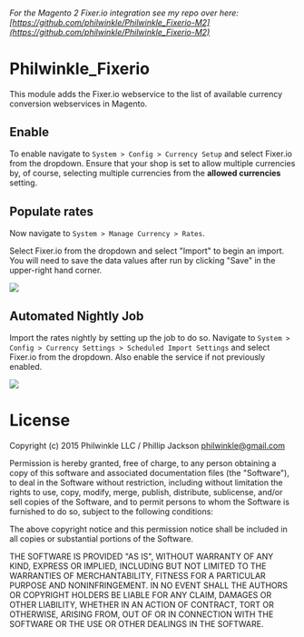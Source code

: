 ###### For the Magento 2 Fixer.io integration see my repo over here: [https://github.com/philwinkle/Philwinkle_Fixerio-M2](https://github.com/philwinkle/Philwinkle_Fixerio-M2)


Philwinkle_Fixerio
==

This module adds the Fixer.io webservice to the list of available currency conversion webservices in Magento. 



Enable
--

To enable navigate to `System > Config > Currency Setup` and select Fixer.io from the dropdown. Ensure that your shop is set to allow multiple currencies by, of course, selecting multiple currencies from the **allowed currencies** setting.

Populate rates
--

Now navigate to `System > Manage Currency > Rates`.

Select Fixer.io from the dropdown and select "Import" to begin an import. You will need to save the data values after run by clicking "Save" in the upper-right hand corner.

<img src="http://i.imgur.com/SpG5eOF.png"/>


Automated Nightly Job
--

Import the rates nightly by setting up the job to do so. Navigate to `System > Config > Currency Settings > Scheduled Import Settings` and select Fixer.io from the dropdown. Also enable the service if not previously enabled.

<img src="http://i.imgur.com/1gzprOy.png"/>

License
==

Copyright (c) 2015 Philwinkle LLC / Phillip Jackson <philwinkle@gmail.com>



Permission is hereby granted, free of charge, to any person obtaining a copy
of this software and associated documentation files (the "Software"), to deal
in the Software without restriction, including without limitation the rights
to use, copy, modify, merge, publish, distribute, sublicense, and/or sell
copies of the Software, and to permit persons to whom the Software is
furnished to do so, subject to the following conditions:



The above copyright notice and this permission notice shall be included in
all copies or substantial portions of the Software.



THE SOFTWARE IS PROVIDED "AS IS", WITHOUT WARRANTY OF ANY KIND, EXPRESS OR
IMPLIED, INCLUDING BUT NOT LIMITED TO THE WARRANTIES OF MERCHANTABILITY,
FITNESS FOR A PARTICULAR PURPOSE AND NONINFRINGEMENT.  IN NO EVENT SHALL THE
AUTHORS OR COPYRIGHT HOLDERS BE LIABLE FOR ANY CLAIM, DAMAGES OR OTHER
LIABILITY, WHETHER IN AN ACTION OF CONTRACT, TORT OR OTHERWISE, ARISING FROM,
OUT OF OR IN CONNECTION WITH THE SOFTWARE OR THE USE OR OTHER DEALINGS IN
THE SOFTWARE.



